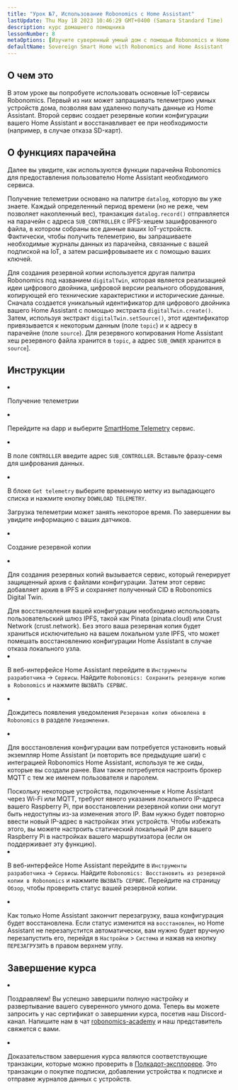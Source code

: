 ```yaml
---
title: "Урок №7, Использование Robonomics с Home Assistant"
lastUpdate: Thu May 18 2023 10:46:29 GMT+0400 (Samara Standard Time)
description: курс домашнего помощника
lessonNumber: 8
metaOptions: [Изучите суверенный умный дом с помощью Robonomics и Home Assistant]
defaultName: Sovereign Smart Home with Robonomics and Home Assistant
---
```


## О чем это

В этом уроке вы попробуете использовать основные IoT-сервисы Robonomics. Первый из них может запрашивать телеметрию умных устройств дома, позволяя вам удаленно получать данные из Home Assistant. Второй сервис создает резервные копии конфигурации вашего Home Assistant и восстанавливает ее при необходимости (например, в случае отказа SD-карт).


## О функциях парачейна

Далее вы увидите, как используются функции парачейна Robonomics для предоставления пользователю Home Assistant необходимого сервиса. 

Получение телеметрии основано на палитре <code>datalog</code>, которую вы уже знаете. Каждый определенный период времени (но не реже, чем позволяет накопленный вес), транзакция <code>datalog.record()</code> отправляется на парачейн с адреса <code>SUB_CONTROLLER</code> с IPFS-хешем зашифрованного файла, в котором собраны все данные ваших IoT-устройств. Фактически, чтобы получить телеметрию, вы запрашиваете необходимые журналы данных из парачейна, связанные с вашей подпиской на IoT, а затем расшифровываете их с помощью ваших ключей.

Для создания резервной копии используется другая палитра Robonomics под названием <code>digitalTwin</code>, которая является реализацией идеи цифрового двойника, цифровой версии реального оборудования, копирующей его технические характеристики и исторические данные. Сначала создается уникальный идентификатор для цифрового двойника вашего Home Assistant с помощью экстракта <code>digitalTwin.create()</code>. Затем, используя экстракт <code>digitalTwin.setSource()</code>, этот идентификатор привязывается к некоторым данным (поле <code>topic</code>) и к адресу в парачейне (поле <code>source</code>). Для резервного копирования Home Assistant хеш резервного файла хранится в <code>topic</code>, а адрес <code>SUB_OWNER</code> хранится в <code>source</code>].

## Инструкции

<List type="numbers">

<li>

Получение телеметрии

<List>


<li>

Перейдите на dapp и выберите [SmartHome Telemetry](https://dapp.robonomics.network/#/smarthome-telemetry) сервис.

<LessonVideo  :videos="[{src: 'https://crustipfs.info/ipfs/Qmao9RoWcKo2qs4PAGtm5gqHzyAHJcpDqNLgciU35FJeVm', type:'mp4'}]" />

</li>

<li>

В поле <code>CONTROLLER</code> введите адрес <code>SUB_CONTROLLER</code>. Вставьте фразу-семя для шифрования данных.

</li>

<li>

В блоке <code>Get telemetry</code> выберите временную метку из выпадающего списка и нажмите кнопку <code>DOWNLOAD TELEMETRY</code>.


Загрузка телеметрии может занять некоторое время. По завершении вы увидите информацию с ваших датчиков.

</li>
</List>
</li>


<li>

Создание резервной копии

<List>

<li>

Для создания резервных копий вызывается сервис, который генерирует защищенный архив с файлами конфигурации. Затем этот сервис добавляет архив в IPFS и сохраняет полученный CID в Robonomics Digital Twin.

<robo-academy-note type="warning" title="WARNING">
Для восстановления вашей конфигурации необходимо использовать пользовательский шлюз IPFS, такой как Pinata (pinata.cloud) или Crust Network (crust.network). Без этого ваша резервная копия будет храниться исключительно на вашем локальном узле IPFS, что может помешать восстановлению конфигурации Home Assistant в случае отказа локального узла. 
</robo-academy-note>

<LessonVideo  :videos="[{src: 'https://crustipfs.info/ipfs/QmVo91dLaAYgFDM1vrL2PYfAffM6SGGC59ZERbfHR44tqW', type:'mp4'}]" />

</li>

<li>

В веб-интерфейсе Home Assistant перейдите в <code>Инструменты разработчика</code> -> <code>Сервисы</code>. Найдите <code>Robonomics: Сохранить резервную копию в Robonomics</code> и нажмите <code>ВЫЗВАТЬ СЕРВИС</code>.

</li>

<li>

Дождитесь появления уведомления <code>Резервная копия обновлена в Robonomics</code> в разделе <code>Уведомления</code>.

</li>

<li>

Для восстановления конфигурации вам потребуется установить новый экземпляр Home Assistant (и повторить все предыдущие шаги) с интеграцией Robonomics Home Assistant, используя те же сиды, которые вы создали ранее. Вам также потребуется настроить брокер MQTT с тем же именем пользователя и паролем.

<robo-academy-note type="warning" title="WARNING">
Поскольку некоторые устройства, подключенные к Home Assistant через Wi-Fi или MQTT, требуют явного указания локального IP-адреса вашего Raspberry Pi, при восстановлении резервной копии они могут быть недоступны из-за изменения этого IP. Вам нужно будет повторно ввести новый IP-адрес в настройках этих устройств. Чтобы избежать этого, вы можете настроить статический локальный IP для вашего Raspberry Pi в настройках вашего маршрутизатора (если он поддерживает эту функцию).
</robo-academy-note>

<LessonVideo  :videos="[{src: 'https://crustipfs.info/ipfs/QmWmnmkXUcPXsAnQzwN3UEuki2GMYnQDx3vhgjEypCU8aR', type:'mp4'}]" />


</li>

<li>

В веб-интерфейсе Home Assistant перейдите в <code>Инструменты разработчика</code> -> <code>Сервисы</code>. Найдите <code>Robonomics: Восстановить из резервной копии в Robonomics</code> и нажмите <code>ВЫЗВАТЬ СЕРВИС</code>. Перейдите на страницу <code>Обзор</code>, чтобы проверить статус вашей резервной копии.

</li>

<li>

Как только Home Assistant закончит перезагрузку, ваша конфигурация будет восстановлена. Если статус изменится на <code>восстановлен</code>, но Home Assistant не перезапустится автоматически, вам нужно будет вручную перезапустить его, перейдя в <code>Настройки</code> > <code>Система</code> и нажав на кнопку <code>ПЕРЕЗАГРУЗИТЬ</code> в правом верхнем углу.

</li>

</List>
</li>

</List>

## Завершение курса

<List>

<li class="flex"> 

Поздравляем! Вы успешно завершили полную настройку и развертывание вашего суверенного умного дома. Теперь вы можете запросить у нас сертификат о завершении курса, посетив наш Discord-канал. Напишите нам в чат [robonomics-academy](https://discord.com/channels/803947358492557312/803947358492557315) и наш представитель свяжется с вами.
</li>

<li class="flex">

Доказательством завершения курса являются соответствующие транзакции, которые можно проверить в [Полкадот-эксплорере](https://robonomics.subscan.io/). Это транзакции о покупке подписки, добавлении устройства к подписке и отправке журналов данных с устройств.

</li>

</List>